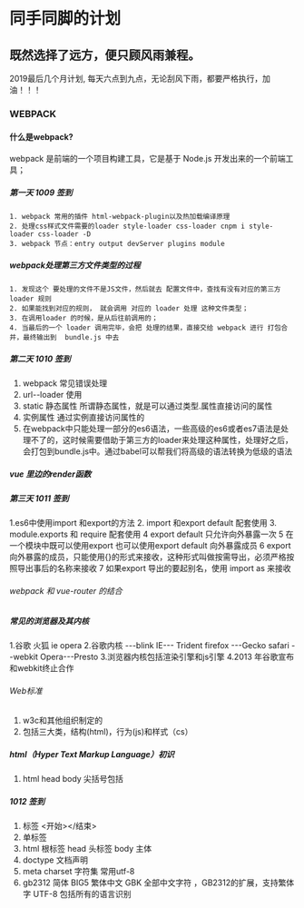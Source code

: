 # 同手同脚的计划
## 既然选择了远方，便只顾风雨兼程。
2019最后几个月计划,
每天六点到九点，无论刮风下雨，都要严格执行，加油！！！
### WEBPACK
#### 什么是webpack?
webpack 是前端的一个项目构建工具，它是基于 Node.js 开发出来的一个前端工具；
##### 第一天 1009 签到
    1. webpack 常用的插件 html-webpack-plugin以及热加载编译原理
    2. 处理css样式文件需要的loader style-loader css-loader cnpm i style-loader css-loader -D
    3. webpack 节点：entry output devServer plugins module
 ##### webpack处理第三方文件类型的过程
 ```
 1. 发现这个 要处理的文件不是JS文件，然后就去 配置文件中，查找有没有对应的第三方 loader 规则
 2. 如果能找到对应的规则， 就会调用 对应的 loader 处理 这种文件类型；
 3. 在调用loader 的时候，是从后往前调用的；
 4. 当最后的一个 loader 调用完毕，会把 处理的结果，直接交给 webpack 进行 打包合并，最终输出到  bundle.js 中去
 ```

##### 第二天 1010 签到
  1. webpack 常见错误处理
  2. url--loader 使用
  3. static 静态属性 所谓静态属性，就是可以通过类型.属性直接访问的属性
  4. 实例属性 通过实例直接访问属性的
  5. 在webpack中只能处理一部分的es6语法，一些高级的es6或者es7语法是处理不了的，这时候需要借助于第三方的loader来处理这种属性，处理好之后，会打包到bundle.js中。通过babel可以帮我们将高级的语法转换为低级的语法
  ##### vue 里边的render函数
##### 第三天 1011 签到
 1.es6中使用import 和export的方法
 2. import 和export default 配套使用
 3. module.exports 和 require 配套使用
 4 export default 只允许向外暴露一次
 5 在一个模块中既可以使用export 也可以使用export default 向外暴露成员
 6 export 向外暴露的成员，只能使用{}的形式来接收，这种形式叫做按需导出，必须严格按照导出事后的名称来接收
 7 如果export 导出的要起别名，使用 import as 来接收
 
 ###### webpack 和 vue-router 的结合
 
 ##### 常见的浏览器及其内核
 1.谷歌 火狐 ie  opera 
 2.谷歌内核 ---blink  IE--- Trident firefox ---Gecko  safari --webkit Opera---Presto
 3.浏览器内核包括渲染引擎和js引擎
 4.2013 年谷歌宣布和webkit终止合作
 
 
 ###### Web标准
 1. w3c和其他组织制定的
 2. 包括三大类，结构(html)，行为(js)和样式（cs）
 
 ##### html（Hyper Text Markup Language）初识
 1. html head body 尖括号包括
 
 ##### 1012 签到
 1. 标签 <开始></结束>
 2. 单标签 <br />
 3. html 根标签 head 头标签 body 主体
 4. doctype 文档声明 
 5. meta charset 字符集 常用utf-8
 6. gb2312 简体  BIG5 繁体中文 GBK 全部中文字符 ，GB2312的扩展，支持繁体字  UTF-8 包括所有的语言识别
 




 
 
 
 
  
